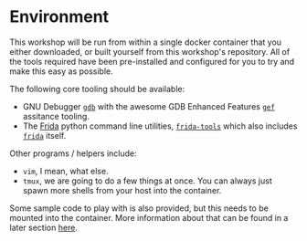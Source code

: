 # Environment

This workshop will be run from within a single docker container that you either downloaded, or built yourself from this workshop's repository. All of the tools required have been pre-installed and configured for you to try and make this easy as possible.

The following core tooling should be available:

- GNU Debugger [`gdb`](https://www.gnu.org/software/gdb/) with the awesome GDB Enhanced Features [`gef`](http://gef.rtfd.io/) assitance tooling.
- The [Frida](https://frida.re/) python command line utilities, [`frida-tools`](https://github.com/frida/frida-tools) which also includes [`frida`](https://github.com/frida/frida) itself.

Other programs / helpers include:

- `vim`, I mean, what else.
- `tmux`, we are going to do a few things at once. You can always just spawn more shells from your host into the container.

Some sample code to play with is also provided, but this needs to be mounted into the container. More information about that can be found in a later section [here](0-getting-started/code).

